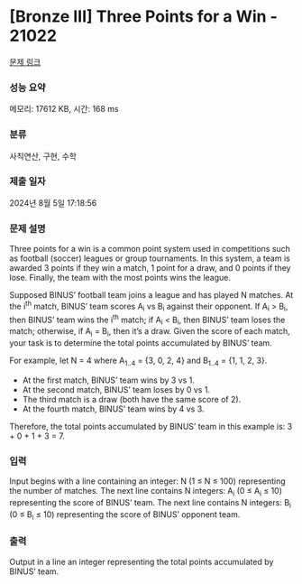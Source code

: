 # [Bronze III] Three Points for a Win - 21022 

[문제 링크](https://www.acmicpc.net/problem/21022) 

### 성능 요약

메모리: 17612 KB, 시간: 168 ms

### 분류

사칙연산, 구현, 수학

### 제출 일자

2024년 8월 5일 17:18:56

### 문제 설명

<p>Three points for a win is a common point system used in competitions such as football (soccer) leagues or group tournaments. In this system, a team is awarded 3 points if they win a match, 1 point for a draw, and 0 points if they lose. Finally, the team with the most points wins the league.</p>

<p>Supposed BINUS’ football team joins a league and has played N matches. At the i<sup>th</sup> match, BINUS’ team scores A<sub>i</sub> vs B<sub>i</sub> against their opponent. If A<sub>i</sub> > B<sub>i</sub>, then BINUS’ team wins the i<sup>th</sup> match; if A<sub>i</sub> < B<sub>i</sub>, then BINUS’ team loses the match; otherwise, if A<sub>i</sub> = B<sub>i</sub>, then it’s a draw. Given the score of each match, your task is to determine the total points accumulated by BINUS’ team.</p>

<p>For example, let N = 4 where A<sub>1..4</sub> = {3, 0, 2, 4} and B<sub>1..4</sub> = {1, 1, 2, 3}.</p>

<ul>
	<li>At the first match, BINUS’ team wins by 3 vs 1.</li>
	<li>At the second match, BINUS’ team loses by 0 vs 1.</li>
	<li>The third match is a draw (both have the same score of 2).</li>
	<li>At the fourth match, BINUS’ team wins by 4 vs 3.</li>
</ul>

<p>Therefore, the total points accumulated by BINUS’ team in this example is: 3 + 0 + 1 + 3 = 7.</p>

### 입력 

 <p>Input begins with a line containing an integer: N (1 ≤ N ≤ 100) representing the number of matches. The next line contains N integers: A<sub>i</sub> (0 ≤ A<sub>i</sub> ≤ 10) representing the score of BINUS’ team. The next line contains N integers: B<sub>i</sub> (0 ≤ B<sub>i</sub> ≤ 10) representing the score of BINUS’ opponent team.</p>

### 출력 

 <p>Output in a line an integer representing the total points accumulated by BINUS’ team.</p>


